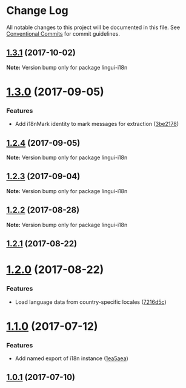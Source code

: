 # Change Log

All notable changes to this project will be documented in this file.
See [Conventional Commits](https://conventionalcommits.org) for commit guidelines.

<a name="1.3.1"></a>
## [1.3.1](https://github.com/lingui/js-lingui/compare/lingui-i18n@1.3.0...lingui-i18n@1.3.1) (2017-10-02)




**Note:** Version bump only for package lingui-i18n

<a name="1.3.0"></a>
# [1.3.0](https://github.com/lingui/js-lingui/compare/lingui-i18n@1.2.4...lingui-i18n@1.3.0) (2017-09-05)


### Features

* Add i18nMark identity to mark messages for extraction ([3be2178](https://github.com/lingui/js-lingui/commit/3be2178))




<a name="1.2.4"></a>
## [1.2.4](https://github.com/lingui/js-lingui/compare/lingui-i18n@1.2.3...lingui-i18n@1.2.4) (2017-09-05)




**Note:** Version bump only for package lingui-i18n

<a name="1.2.3"></a>
## [1.2.3](https://github.com/lingui/js-lingui/compare/lingui-i18n@1.2.2...lingui-i18n@1.2.3) (2017-09-04)




**Note:** Version bump only for package lingui-i18n

<a name="1.2.2"></a>
## [1.2.2](https://github.com/lingui/js-lingui/compare/lingui-i18n@1.2.2-0...lingui-i18n@1.2.2) (2017-08-28)




**Note:** Version bump only for package lingui-i18n

<a name="1.2.1"></a>
## [1.2.1](https://github.com/lingui/js-lingui/compare/lingui-i18n@1.2.0...lingui-i18n@1.2.1) (2017-08-22)




<a name="1.2.0"></a>
# [1.2.0](https://github.com/lingui/js-lingui/compare/lingui-i18n@1.1.0...lingui-i18n@1.2.0) (2017-08-22)


### Features

* Load language data from country-specific locales ([7216d5c](https://github.com/lingui/js-lingui/commit/7216d5c))




<a name="1.1.0"></a>
# [1.1.0](https://github.com/lingui/js-lingui/compare/lingui-i18n@1.0.1...lingui-i18n@1.1.0) (2017-07-12)


### Features

* Add named export of i18n instance ([1ea5aea](https://github.com/lingui/js-lingui/commit/1ea5aea))




<a name="1.0.1"></a>
## [1.0.1](https://github.com/lingui/js-lingui/compare/lingui-i18n@1.0.0...lingui-i18n@1.0.1) (2017-07-10)
